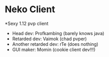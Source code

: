 # Neko Client

*Sexy 1.12 pvp client

- Head dev: Profkambing (barely knows java)
- Retarded dev: Vaimok (chad pvper)
- Another retarded dev: rTe (does nothing)
- GUI maker: Momin (cookie client dev!!!)
